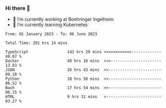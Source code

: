 ### Hi there 👋
- 🔭 I’m currently working at Boehringer Ingelheim
- 🌱 I’m currently learning Kubernetes

 
<!--START_SECTION:waka-->

```text
From: 01 January 2023 - To: 06 June 2023

Total Time: 291 hrs 14 mins

TypeScript                 142 hrs 20 mins >>>>>>>>>>>>-------------   48.87 %
Docker                     40 hrs 16 mins  >>>----------------------   13.83 %
JSON                       26 hrs 43 mins  >>-----------------------   09.18 %
Python                     18 hrs 58 mins  >>-----------------------   06.52 %
Bash                       17 hrs 54 mins  >>-----------------------   06.15 %
HTML                       9 hrs 31 mins   >------------------------   03.27 %
```

<!--END_SECTION:waka-->

 
